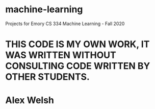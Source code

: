 # machine-learning
Projects for Emory CS 334 Machine Learning - Fall 2020

# THIS CODE IS MY OWN WORK, IT WAS WRITTEN WITHOUT CONSULTING CODE WRITTEN BY OTHER STUDENTS.
# Alex Welsh